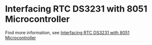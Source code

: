 # Interfacing RTC DS3231 with 8051 Microcontroller
Find more information, see [Interfacing RTC DS3231 with 8051 Microcontroller](https://www.codrey.com/microcontroller-projects/interfacing-rtc-ds3231-with-8051-microcontroller/)
